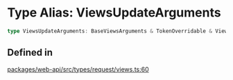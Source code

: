 # Type Alias: ViewsUpdateArguments

```ts
type ViewsUpdateArguments: BaseViewsArguments & TokenOverridable & ViewExternalId | ViewViewId & ViewHash;
```

## Defined in

[packages/web-api/src/types/request/views.ts:60](https://github.com/slackapi/node-slack-sdk/blob/7b348598b763c2b7545d1042b5f0429775cfa62c/packages/web-api/src/types/request/views.ts#L60)
